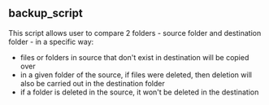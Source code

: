 ## backup_script

This script allows user to compare 2 folders - source folder and destination folder - in a specific way:
* files or folders in source that don't exist in destination will be copied over
* in a given folder of the source, if files were deleted, then deletion will also be carried out in the destination folder
* if a folder is deleted in the source, it won't be deleted in the destination
